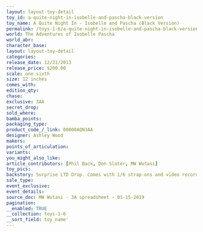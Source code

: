 ```yaml
---
layout: layout-toy-detail 
toy_id: a-quite-night-in-isobelle-and-pascha-black-version
toy_name: A Quite Night In - Isobelle and Pascha (Black Version)
permalink: /toys-1-6/a-quite-night-in-isobelle-and-pascha-black-version.html
world: The Adventures of Isobelle Pascha
world_abr: 
character_base: 
layout: layout-toy-detail
categories: 
release_date: 12/31/2013
release_price: $200.00 
scale: one sixth
size: 12 inches
comes_with: 
edition_qty: 
chase: 
exclusive: 3AA
secret_drop: 
sold_where: 
bamba_points: 
packaging_type: 
product_code_/_link: 00000AQN3AA
designer: Ashley Wood
makers: 
points_of_articulation: 
variants: 
you_might_also_like: 
article_contributors: [Phil Back, Don Slater, MW Wutasi]
toy_pics: 
backstory: Surprise LTD Drop. Comes with 1/6 strap-ons and video recorder
sale_type: 
event_exclusive: 
event_details: 
source_doc: MW Wutasi - 3A spreadsheet - 01-15-2019
pagination: 
__enabled: TRUE
__collection: toys-1-6
__sort_field: toy_name'
---
```


